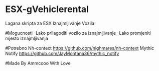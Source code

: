 # ESX-gVehiclerental
Lagana skripta za ESX Iznajmljivanje Vozila

#Mogucnosti
-Lako prilagoditi vozilo za iznajmljivanje
-Lako promjeniti mjesto iznajmljivanja

#Potrebno 
Nh-context https://github.com/nighmares/nh-context
Mythic Notify https://github.com/JayMontana36/mythic_notify

#Made By Ammcooo With Love
